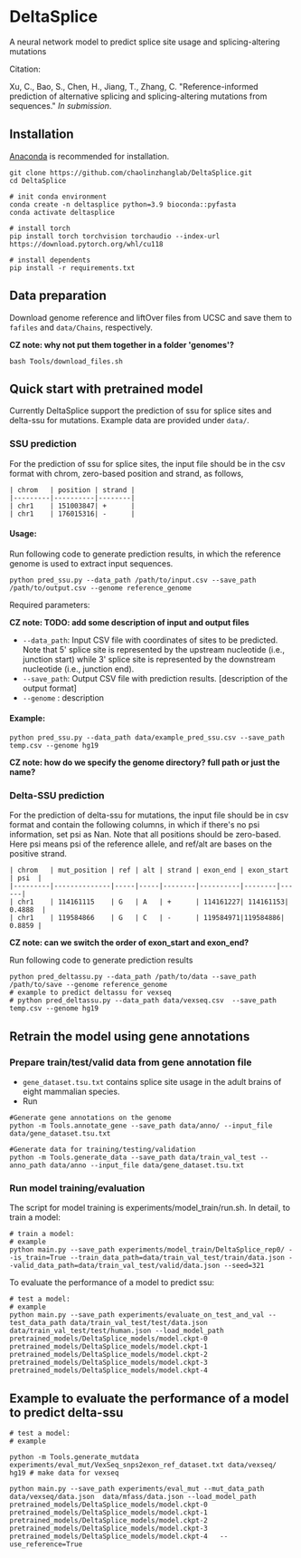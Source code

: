 # DeltaSplice 

A neural network model to predict splice site usage and splicing-altering mutations

Citation:

Xu, C., Bao, S., Chen, H., Jiang, T., Zhang, C. "Reference-informed prediction of alternative splicing and splicing-altering mutations from sequences." *In submission*.

## Installation
[Anaconda](https://www.anaconda.com/download)  is recommended for installation. 
>>>
    git clone https://github.com/chaolinzhanglab/DeltaSplice.git
    cd DeltaSplice

    # init conda environment 
    conda create -n deltasplice python=3.9 bioconda::pyfasta
    conda activate deltasplice

    # install torch
    pip install torch torchvision torchaudio --index-url https://download.pytorch.org/whl/cu118

    # install dependents
    pip install -r requirements.txt
>>>


## Data preparation

Download genome reference and liftOver files from UCSC and save them to `fafiles` and `data/Chains`, respectively.

**CZ note: why not put them together in a folder 'genomes'?**


>>>
    bash Tools/download_files.sh
>>>

## Quick start with pretrained model
Currently DeltaSplice support the prediction of ssu for splice sites and delta-ssu for mutations. Example data are provided under `data/`.

### SSU prediction

For the prediction of ssu for splice sites, the input file should be in the csv format with chrom, zero-based position and strand, as follows,

    | chrom   | position | strand |
    |---------|----------|--------|
    | chr1    | 151003847| +      |
    | chr1    | 176015316| -      |

#### Usage:

Run following code to generate prediction results, in which the reference genome is used to extract input sequences.

>>>
    python pred_ssu.py --data_path /path/to/input.csv --save_path /path/to/output.csv --genome reference_genome
>>>

Required parameters:

**CZ note: TODO: add some description of input and output files**
 - ```--data_path```: Input CSV file with coordinates of sites to be predicted.  Note that 5' splice site is represented by the upstream nucleotide (i.e., junction start) while 3' splice site is represented by the downstream nucleotide (i.e., junction end). 
 - ```--save_path```: Output CSV file with prediction results.  [description of the output format]
 - ```--genome```   : description 

#### Example:

>>>
    python pred_ssu.py --data_path data/example_pred_ssu.csv --save_path temp.csv --genome hg19 
>>>

**CZ note: how do we specify the genome directory? full path or just the name?**


### Delta-SSU prediction

For the prediction of delta-ssu for mutations, the input file should be in csv format and contain the following columns, in which if there's no psi information, set psi as Nan. Note that all positions should be zero-based. Here psi means psi of the reference allele, and ref/alt are bases on the positive strand.

    | chrom   | mut_position | ref | alt | strand | exon_end | exon_start | psi  |
    |---------|--------------|-----|-----|--------|----------|--------|------|
    | chr1    | 114161115    | G   | A   | +      | 114161227| 114161153| 0.4888  |
    | chr1    | 119584866    | G   | C   | -      | 119584971|119584886| 0.8859 |


**CZ note: can we switch the order of exon_start and exon_end?**


  Run following code to generate prediction results
>>>
    python pred_deltassu.py --data_path /path/to/data --save_path /path/to/save --genome reference_genome
    # example to predict deltassu for vexseq
    # python pred_deltassu.py --data_path data/vexseq.csv  --save_path temp.csv --genome hg19 
>>>


## Retrain the model using gene annotations

### Prepare train/test/valid data from gene annotation file

- `gene_dataset.tsu.txt` contains splice site usage in the adult brains of eight mammalian species.
- Run
>>>
    #Generate gene annotations on the genome
    python -m Tools.annotate_gene --save_path data/anno/ --input_file data/gene_dataset.tsu.txt

    #Generate data for training/testing/validation
    python -m Tools.generate_data --save_path data/train_val_test --anno_path data/anno --input_file data/gene_dataset.tsu.txt
>>>

### Run model training/evaluation
The script for model training is experiments/model_train/run.sh. In detail, to train a model:
>>>
    # train a model: 
    # example
    python main.py --save_path experiments/model_train/DeltaSplice_rep0/ --is_train=True --train_data_path=data/train_val_test/train/data.json --valid_data_path=data/train_val_test/valid/data.json --seed=321
>>>

To evaluate the performance of a model to predict ssu:
>>>
    # test a model: 
    # example
    python main.py --save_path experiments/evaluate_on_test_and_val --test_data_path data/train_val_test/test/data.json  data/train_val_test/test/human.json --load_model_path pretrained_models/DeltaSplice_models/model.ckpt-0 pretrained_models/DeltaSplice_models/model.ckpt-1 pretrained_models/DeltaSplice_models/model.ckpt-2 pretrained_models/DeltaSplice_models/model.ckpt-3 pretrained_models/DeltaSplice_models/model.ckpt-4    
>>>


## Example to evaluate the performance of a model to predict delta-ssu

>>>
    # test a model: 
    # example
    
    python -m Tools.generate_mutdata experiments/eval_mut/VexSeq_snps2exon_ref_dataset.txt data/vexseq/ hg19 # make data for vexseq

    python main.py --save_path experiments/eval_mut --mut_data_path data/vexseq/data.json  data/mfass/data.json --load_model_path pretrained_models/DeltaSplice_models/model.ckpt-0 pretrained_models/DeltaSplice_models/model.ckpt-1 pretrained_models/DeltaSplice_models/model.ckpt-2 pretrained_models/DeltaSplice_models/model.ckpt-3 pretrained_models/DeltaSplice_models/model.ckpt-4   --use_reference=True
>>>



